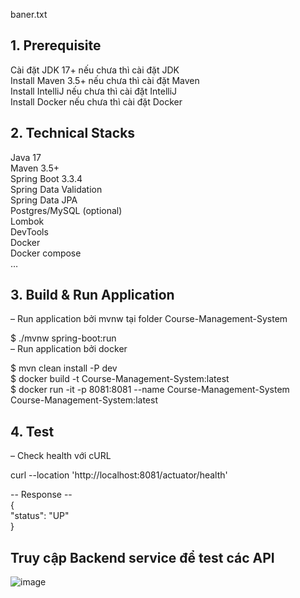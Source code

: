 baner.txt
## 1. Prerequisite
Cài đặt JDK 17+ nếu chưa thì cài đặt JDK <br>
Install Maven 3.5+ nếu chưa thì cài đặt Maven <br>
Install IntelliJ nếu chưa thì cài đặt IntelliJ <br>
Install Docker nếu chưa thì cài đặt Docker <br>
## 2. Technical Stacks
Java 17 <br>
Maven 3.5+ <br>
Spring Boot 3.3.4 <br>
Spring Data Validation <br>
Spring Data JPA <br>
Postgres/MySQL (optional) <br>
Lombok <br>
DevTools <br>
Docker <br>
Docker compose <br>
… <br>
## 3. Build & Run Application
– Run application bởi mvnw tại folder Course-Management-System <br>

$ ./mvnw spring-boot:run <br>
– Run application bởi docker <br>

$ mvn clean install -P dev <br>
$ docker build -t Course-Management-System:latest <br>
$ docker run -it -p 8081:8081 --name Course-Management-System Course-Management-System:latest <br>
## 4. Test
– Check health với cURL <br>

curl --location 'http://localhost:8081/actuator/health' <br>

-- Response -- <br>
{ <br>
    "status": "UP" <br>
} <br>
## Truy cập Backend service để test các API
![image](https://github.com/user-attachments/assets/b0f33b0c-bb3d-4503-b416-665fddb56385)
